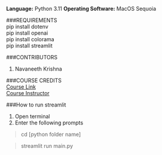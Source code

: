 **Language:** Python 3.11 
**Operating Software:** MacOS Sequoia 

###REQUIREMENTS <br/>
pip install dotenv <br/>
pip install openai <br/>
pip install colorama <br/>
pip install streamlit <br/>


###CONTRIBUTORS <br/>
1. Navaneeth Krishna <br/>



###COURSE CREDITS <br/>
[Course Link](https://www.linkedin.com/learning/openai-api-for-python-developers) <br/>
[Course Instructor](https://www.linkedin.com/learning/instructors/sandy-ludosky) <br/>

###How to run streamlit <br/>
1. Open terminal 
2. Enter the following prompts 

>cd [python folder name]

>streamlit run main.py
